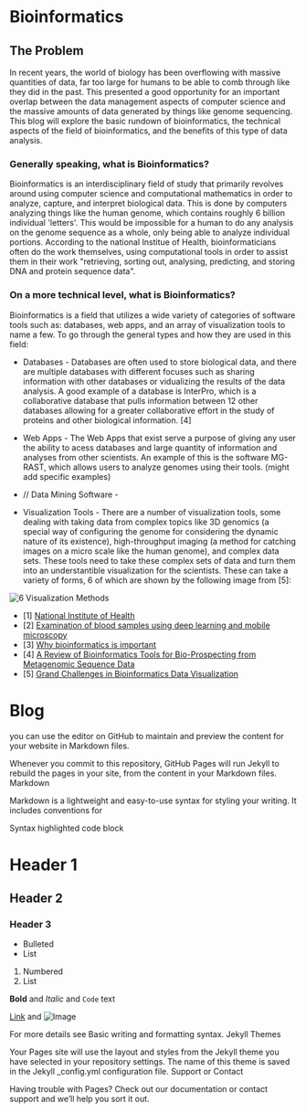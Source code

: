 # Bioinformatics 

## The Problem
In recent years, the world of biology has been overflowing with massive quantities of data, far too large for humans to be able to comb through like they did in the past. This presented a good opportunity for an important overlap between the data management aspects of computer science and the massive amounts of data generated by things like genome sequencing. This blog will explore the basic rundown of bioinformatics, the technical aspects of the field of bioinformatics, and the benefits of this type of data analysis.

### Generally speaking, what is Bioinformatics?
Bioinformatics is an interdisciplinary field of study that primarily revolves around using computer science and computational mathematics in order to analyze, capture, and interpret biological data. This is done by computers analyzing things like the human genome, which contains roughly 6 billion individual 'letters'. This would be impossible for a human to do any analysis on the genome sequence as a whole, only being able to analyze individual portions. According to the national Institue of Health, bioinformaticians often do the work themselves, using computational tools in order to assist them in their work "retrieving, sorting out, analysing, predicting, and storing DNA and protein sequence data".

### On a more technical level, what is Bioinformatics?
Bioinformatics is a field that utilizes a wide variety of categories of software tools such as: databases, web apps, and an array of visualization tools to name a few. To go through the general types and how they are used in this field:

 - Databases - Databases are often used to store biological data, and there are multiple databases with different focuses such as sharing information with other databases or vidualizing the results of the data analysis. A good example of a database is InterPro, which is a collaborative database that pulls information between 12 other databases allowing for a greater collaborative effort in the study of proteins and other biological information. [4]

 - Web Apps - The Web Apps that exist serve a purpose of giving any user the ability to acess databases and large quantity of information and analyses from other scientists. An example of this is the software MG-RAST, which allows users to analyze genomes using their tools. (might add specific examples)

 - // Data Mining Software - 

 - Visualization Tools - There are a number of visualization tools, some dealing with taking data from complex topics like 3D genomics (a special way of configuring the genome for considering the dynamic nature of its existence), high-throughput imaging (a method for catching images on a micro scale like the human genome), and complex data sets. These tools need to take these complex sets of data and turn them into an understantible visualization for the scientists. These can take a variety of forms, 6 of which are shown by the following image from [5]:

![6 Visualization Methods](https://www.frontiersin.org/files/Articles/669186/fbinf-01-669186-HTML-r1/image_m/fbinf-01-669186-g002.jpg)



 
  
   
    
     
      

 - [1] [National Institute of Health](https://www.ncbi.nlm.nih.gov/pmc/articles/PMC1122955/) 
 - [2] [Examination of blood samples using deep learning and mobile microscopy](https://bmcbioinformatics.biomedcentral.com/articles/10.1186/s12859-022-04602-4) 
 - [3] [Why bioinformatics is important](https://www.earlham.ac.uk/articles/why-bioinformatics-important) 
 - [4] [A Review of Bioinformatics Tools for Bio-Prospecting from Metagenomic Sequence Data](https://www.frontiersin.org/articles/10.3389/fgene.2017.00023/full) 
 - [5] [Grand Challenges in Bioinformatics Data Visualization](https://www.frontiersin.org/articles/10.3389/fbinf.2021.669186/full)

# Blog
you can use the editor on GitHub to maintain and preview the content for your website in Markdown files.

Whenever you commit to this repository, GitHub Pages will run Jekyll to rebuild the pages in your site, from the content in your Markdown files.
Markdown

Markdown is a lightweight and easy-to-use syntax for styling your writing. It includes conventions for

Syntax highlighted code block

# Header 1
## Header 2
### Header 3

- Bulleted
- List

1. Numbered
2. List

**Bold** and _Italic_ and `Code` text

[Link](url) and ![Image](src)

For more details see Basic writing and formatting syntax.
Jekyll Themes

Your Pages site will use the layout and styles from the Jekyll theme you have selected in your repository settings. The name of this theme is saved in the Jekyll _config.yml configuration file.
Support or Contact

Having trouble with Pages? Check out our documentation or contact support and we’ll help you sort it out.

